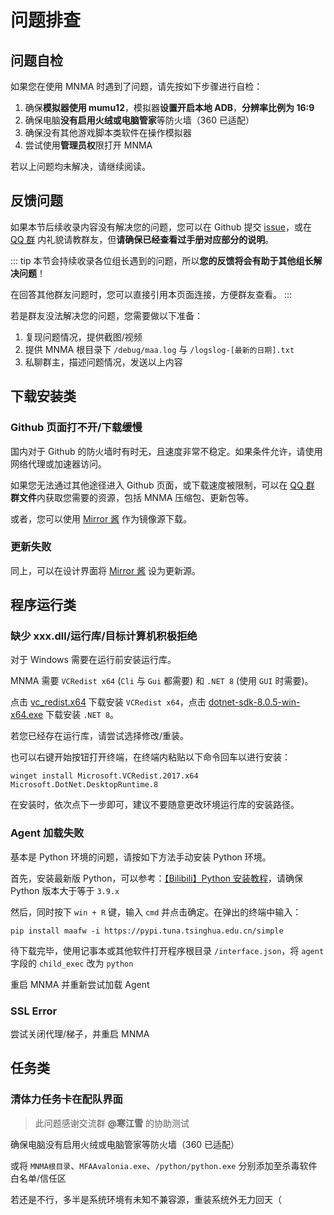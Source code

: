 # 问题排查

## 问题自检

如果您在使用 MNMA 时遇到了问题，请先按如下步骤进行自检：

1. 确保**模拟器使用 mumu12**，模拟器**设置开启本地 ADB**，**分辨率比例为 16:9**
2. 确保电脑**没有启用火绒或电脑管家**等防火墙（360 已适配）
3. 确保没有其他游戏脚本类软件在操作模拟器
4. 尝试使用**管理员权**限打开 MNMA

若以上问题均未解决，请继续阅读。

## 反馈问题

如果本节后续收录内容没有解决您的问题，您可以在 Github 提交 [issue](https://github.com/kqcoxn/MaaNewMoonAccompanying/issues?q=is%3Aissue)，或在 [QQ 群](http://qm.qq.com/cgi-bin/qm/qr?_wv=1027&k=VMC132QhbMDLi5U62MlDRvtCMj9WOXRr&authKey=yJNKO4sQ%2BBFHpBCLSSEvVOAyz%2FPjknNSl70W3ugg2%2BpELnKmEiHamj1emJMWcLwQ&noverify=0&group_code=993245868) 内礼貌请教群友，但**请确保已经查看过手册对应部分的说明**。

::: tip
本节会持续收录各位组长遇到的问题，所以**您的反馈将会有助于其他组长解决问题**！

在回答其他群友问题时，您可以直接引用本页面连接，方便群友查看。
:::

若是群友没法解决您的问题，您需要做以下准备：

1. 复现问题情况，提供截图/视频
2. 提供 MNMA 根目录下 `/debug/maa.log` 与 `/logslog-[最新的日期].txt`
3. 私聊群主，描述问题情况，发送以上内容

## 下载安装类

### Github 页面打不开/下载缓慢

国内对于 Github 的防火墙时有时无，且速度非常不稳定。如果条件允许，请使用网络代理或加速器访问。

如果您无法通过其他途径进入 Github 页面，或下载速度被限制，可以在 [QQ 群](http://qm.qq.com/cgi-bin/qm/qr?_wv=1027&k=VMC132QhbMDLi5U62MlDRvtCMj9WOXRr&authKey=yJNKO4sQ%2BBFHpBCLSSEvVOAyz%2FPjknNSl70W3ugg2%2BpELnKmEiHamj1emJMWcLwQ&noverify=0&group_code=993245868) **群文件**内获取您需要的资源，包括 MNMA 压缩包、更新包等。

或者，您可以使用 [Mirror 酱](../users/install.md#mirror-酱支持) 作为镜像源下载。

### 更新失败

同上，可以在设计界面将 [Mirror 酱](../users/install.md#mirror-酱支持) 设为更新源。

## 程序运行类

### 缺少 xxx.dll/运行库/目标计算机积极拒绝

对于 Windows 需要在运行前安装运行库。

MNMA 需要 `VCRedist x64` (`Cli` 与 `Gui` 都需要) 和 `.NET 8` (使用 `GUI` 时需要)。

点击 [vc_redist.x64](https://download.visualstudio.microsoft.com/download/pr/285b28c7-3cf9-47fb-9be8-01cf5323a8df/8F9FB1B3CFE6E5092CF1225ECD6659DAB7CE50B8BF935CB79BFEDE1F3C895240/VC_redist.x64.exe) 下载安装 `VCRedist x64`，点击 [dotnet-sdk-8.0.5-win-x64.exe](https://download.visualstudio.microsoft.com/download/pr/ba3a1364-27d8-472e-a33b-5ce0937728aa/6f9495e5a587406c85af6f93b1c89295/dotnet-sdk-8.0.404-win-x64.exe) 下载安装 `.NET 8`。

若您已经存在运行库，请尝试选择修改/重装。

也可以右键开始按钮打开终端，在终端内粘贴以下命令回车以进行安装：

```shell
winget install Microsoft.VCRedist.2017.x64 Microsoft.DotNet.DesktopRuntime.8
```

在安装时，依次点下一步即可，建议不要随意更改环境运行库的安装路径。

### Agent 加载失败

基本是 Python 环境的问题，请按如下方法手动安装 Python 环境。

首先，安装最新版 Python，可以参考：[【Bilibili】Python 安装教程](https://www.bilibili.com/video/BV1f3411t73m)，请确保 Python 版本大于等于 `3.9.x`

然后，同时按下 `win + R` 键，输入 `cmd` 并点击确定。在弹出的终端中输入：

```shell
pip install maafw -i https://pypi.tuna.tsinghua.edu.cn/simple
```

待下载完毕，使用记事本或其他软件打开程序根目录 `/interface.json`，将 `agent` 字段的 `child_exec` 改为 `python`

重启 MNMA 并重新尝试加载 Agent

### SSL Error

尝试关闭代理/梯子，并重启 MNMA

## 任务类

### 清体力任务卡在配队界面

> 此问题感谢交流群 **@寒江雪** 的协助测试

确保电脑没有启用火绒或电脑管家等防火墙（360 已适配）

或将 `MNMA根目录`、`MFAAvalonia.exe`、`/python/python.exe` 分别添加至杀毒软件白名单/信任区

若还是不行，多半是系统环境有未知不兼容源，重装系统外无力回天（
